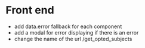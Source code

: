 # Front end
 - add data.error fallback for each component
 - add a modal for error displaying if there is an error
 - change the name of the url /get_opted_subjects